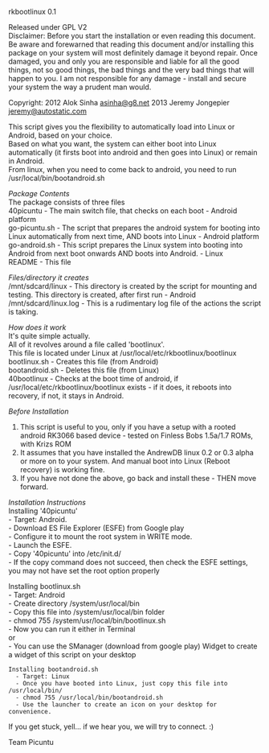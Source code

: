 rkbootlinux 0.1

Released under GPL V2  
Disclaimer: Before you start the installation or even reading this document. Be aware and forewarned that reading this document and/or installing this package on your system will most definitely damage it beyond repair. Once damaged, you and only you are responsible and liable for all the good things, not so good things, the bad things and the very bad things that will happen to you. I am not responsible for any damage - install and secure your system the way a prudent man would.

Copyright: 2012 Alok Sinha <asinha@g8.net>
           2013 Jeremy Jongepier <jeremy@autostatic.com>

This script gives you the flexibility to automatically load into Linux or Android, based on your choice.  
Based on what you want, the system can either boot into Linux automatically (it firsts boot into android and then goes into Linux) or remain in Android.  
From linux, when you need to come back to android, you need to run /usr/local/bin/bootandroid.sh


_Package Contents_  
The package consists of three files  
         40picuntu    - The main switch file, that checks on each boot - Android platform  
         go-picuntu.sh - The script that prepares the android system for booting into Linux automatically from next time, AND boots into Linux - Android platform  
         go-android.sh - This script prepares the Linux system into booting into Android from next boot onwards AND boots into Android. - Linux  
         README  - This file


_Files/directory it creates_  
        /mnt/sdcard/linux - This directory is created by the script for mounting and testing. This directory is created, after first run - Android  
           /mnt/sdcard/linux.log - This is a rudimentary log file of the actions the script is taking.


_How does it work_  
It's quite simple actually.  
All of it revolves around a file called 'bootlinux'.  
This file is located under Linux at /usr/local/etc/rkbootlinux/bootlinux  
bootlinux.sh	- Creates this file (from Android)  
bootandroid.sh	- Deletes this file (from Linux)  
40bootlinux	- Checks at the boot time of android, if /usr/local/etc/rkbootlinux/bootlinux exists - if it does, it reboots into recovery, if not, it stays in Android.  


_Before Installation_  
1. This script is useful to you, only if you have a setup with a rooted android RK3066 based device - tested on Finless Bobs 1.5a/1.7 ROMs, with Krizs ROM  
2. It assumes that you have installed the AndrewDB linux 0.2 or 0.3 alpha or more on to your system. And manual boot into Linux (Reboot recovery) is working fine.  
3. If you have not done the above, go back and install these - THEN move forward.


_Installation Instructions_  
   Installing '40picuntu'  
      - Target: Android.  
      - Download ES File Explorer (ESFE) from Google play  
      - Configure it to mount the root system in WRITE mode.  
      - Launch the ESFE.  
      - Copy '40picuntu' into /etc/init.d/  
      - If the copy command does not succeed, then check the ESFE settings, you may not have set the root option properly
    
   Installing bootlinux.sh  
      - Target: Android  
      - Create directory /system/usr/local/bin  
      - Copy this file into /system/usr/local/bin folder  
      - chmod 755 /system/usr/local/bin/bootlinux.sh  
      - Now you can run it either in Terminal  
        or  
      - You can use the SManager (download from google play) Widget to create a widget of this script on your desktop

    Installing bootandroid.sh  
      - Target: Linux  
      - Once you have booted into Linux, just copy this file into /usr/local/bin/  
      - chmod 755 /usr/local/bin/bootandroid.sh  
      - Use the launcher to create an icon on your desktop for convenience. 


If you get stuck, yell... if we hear you, we will try to connect. :)


Team Picuntu
